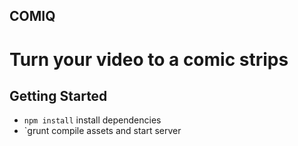 ## COMIQ
# Turn your video to a comic strips

## Getting Started

- `npm install` install dependencies
- `grunt compile assets and start server


